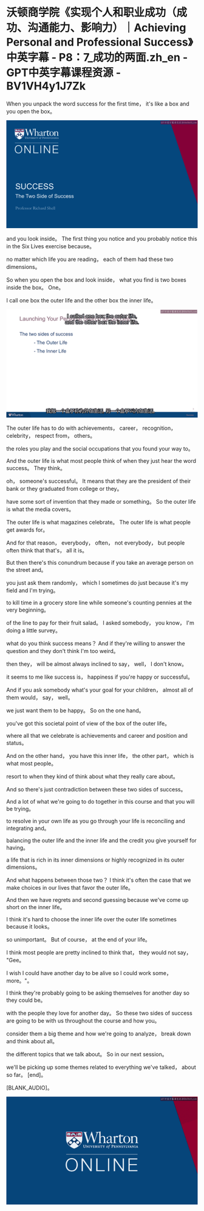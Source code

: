 # 沃顿商学院《实现个人和职业成功（成功、沟通能力、影响力）｜Achieving Personal and Professional Success》中英字幕 - P8：7_成功的两面.zh_en - GPT中英字幕课程资源 - BV1VH4y1J7Zk

When you unpack the word success for the first time， it's like a box and you open the box。

![](img/6908aad9f1ad11edde71f86777107a9d_1.png)

and you look inside。 The first thing you notice and you probably notice this in the Six Lives exercise because。

no matter which life you are reading， each of them had these two dimensions。

So when you open the box and look inside， what you find is two boxes inside the box。 One。

I call one box the outer life and the other box the inner life。

![](img/6908aad9f1ad11edde71f86777107a9d_3.png)

The outer life has to do with achievements， career， recognition， celebrity， respect from， others。

the roles you play and the social occupations that you found your way to。

And the outer life is what most people think of when they just hear the word success。 They think。

oh， someone's successful。 It means that they are the president of their bank or they graduated from college or they。

have some sort of invention that they made or something。 So the outer life is what the media covers。

The outer life is what magazines celebrate。 The outer life is what people get awards for。

And for that reason， everybody， often， not everybody， but people often think that that's， all it is。

But then there's this conundrum because if you take an average person on the street and。

you just ask them randomly， which I sometimes do just because it's my field and I'm trying。

to kill time in a grocery store line while someone's counting pennies at the very beginning。

of the line to pay for their fruit salad。 I asked somebody， you know， I'm doing a little survey。

what do you think success means？ And if they're willing to answer the question and they don't think I'm too weird。

then they， will be almost always inclined to say， well， I don't know。

it seems to me like success is， happiness if you're happy or successful。

And if you ask somebody what's your goal for your children， almost all of them would， say， well。

we just want them to be happy。 So on the one hand。

you've got this societal point of view of the box of the outer life。

where all that we celebrate is achievements and career and position and status。

And on the other hand， you have this inner life， the other part， which is what most people。

resort to when they kind of think about what they really care about。

And so there's just contradiction between these two sides of success。

And a lot of what we're going to do together in this course and that you will be trying。

to resolve in your own life as you go through your life is reconciling and integrating and。

balancing the outer life and the inner life and the credit you give yourself for having。

a life that is rich in its inner dimensions or highly recognized in its outer dimensions。

And what happens between those two？ I think it's often the case that we make choices in our lives that favor the outer life。

And then we have regrets and second guessing because we've come up short on the inner life。

I think it's hard to choose the inner life over the outer life sometimes because it looks。

so unimportant。 But of course， at the end of your life。

I think most people are pretty inclined to think that， they would not say， "Gee。

I wish I could have another day to be alive so I could work some， more。"。

I think they're probably going to be asking themselves for another day so they could be。

with the people they love for another day。 So these two sides of success are going to be with us throughout the course and how you。

consider them a big theme and how we're going to analyze， break down and think about all。

the different topics that we talk about。 So in our next session。

we'll be picking up some themes related to everything we've talked， about so far。 [end]。

[BLANK_AUDIO]。

![](img/6908aad9f1ad11edde71f86777107a9d_5.png)
